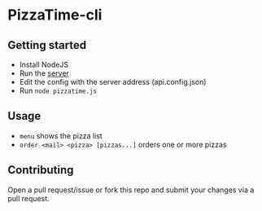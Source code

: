 # PizzaTime-cli

## Getting started
- Install NodeJS
- Run the [server](https://github.com/ChloePrice/exia-pizzatime)
- Edit the config with the server address (api.config.json)
- Run `node pizzatime.js`

## Usage

- `menu` shows the pizza list
- `order <mail> <pizza> [pizzas...]` orders one or more pizzas

## Contributing

Open a pull request/issue or fork this repo and submit your changes via a pull request.
